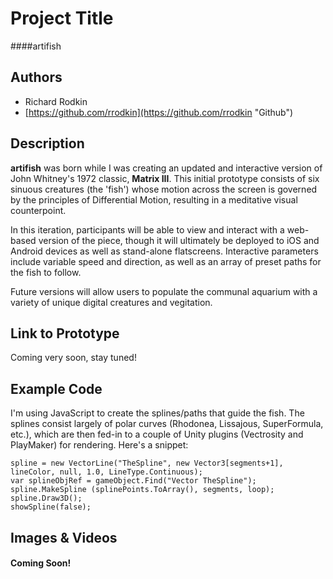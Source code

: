 # Project Title
####artifish

## Authors
- Richard Rodkin
- [https://github.com/rrodkin](https://github.com/rrodkin "Github")


## Description
**artifish** was born while I was creating an updated and interactive version of John Whitney's 1972 classic, **Matrix III**. This initial prototype consists of six sinuous creatures (the 'fish') whose motion across the screen is governed by the principles of Differential Motion, resulting in a meditative visual counterpoint.

In this iteration, participants will be able to view and interact with a web-based version of the piece, though it will ultimately be deployed to iOS and Android devices as well as stand-alone flatscreens.  Interactive parameters include variable speed and direction, as well as an array of preset paths for the fish to follow.

Future versions will allow users to populate the communal aquarium with a variety of unique digital creatures and vegitation.

## Link to Prototype
Coming very soon, stay tuned!

## Example Code
I'm using JavaScript to create the splines/paths that guide the fish.  The splines consist largely of polar curves (Rhodonea, Lissajous, SuperFormula, etc.), which are then fed-in to a couple of Unity plugins (Vectrosity and PlayMaker) for rendering.  Here's a snippet: 

```
spline = new VectorLine("TheSpline", new Vector3[segments+1], lineColor, null, 1.0, LineType.Continuous);
var splineObjRef = gameObject.Find("Vector TheSpline");
spline.MakeSpline (splinePoints.ToArray(), segments, loop);
spline.Draw3D();
showSpline(false);
```


## Images & Videos

#### Coming Soon!
<!---
NOTE: For additional images you can either use a relative link to an image on this repo or an absolute link to an externally hosted image.

![Example Image](project_images/cover.jpg?raw=true "Example Image")

https://www.youtube.com/watch?v=30yGOxJJ2PQ
-->
